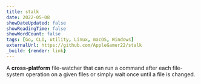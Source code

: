 ```yaml
---
title: stalk
date: 2022-05-08
showDateUpdated: false
showReadingTime: false
showWordCount: false
tags: [Go, CLI, utility, Linux, macOS, Windows]
externalUrl: https://github.com/AppleGamer22/stalk
_build: {render: link}
---
```

A **cross-platform** file-watcher that can run a command after each file-system operation on a given files or simply wait once until a file is changed.